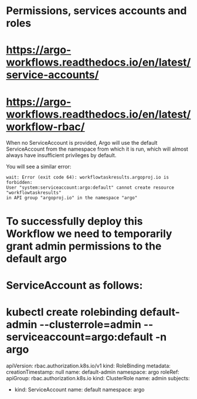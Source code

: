 # Permissions, services accounts and roles

# https://argo-workflows.readthedocs.io/en/latest/service-accounts/


# https://argo-workflows.readthedocs.io/en/latest/workflow-rbac/

When no ServiceAccount is provided, Argo will use the default ServiceAccount from the namespace from which it is run, which will almost always have insufficient privileges by default.

You will see a similar error:
```
wait: Error (exit code 64): workflowtaskresults.argoproj.io is forbidden: 
User "system:serviceaccount:argo:default" cannot create resource "workflowtaskresults" 
in API group "argoproj.io" in the namespace "argo"
```


# To successfully deploy this Workflow we need to temporarily grant admin permissions to the default argo 
# ServiceAccount as follows:
# kubectl create rolebinding default-admin --clusterrole=admin --serviceaccount=argo:default -n argo

apiVersion: rbac.authorization.k8s.io/v1
kind: RoleBinding
metadata:
  creationTimestamp: null
  name: default-admin
  namespace: argo
roleRef:
  apiGroup: rbac.authorization.k8s.io
  kind: ClusterRole
  name: admin
subjects:
- kind: ServiceAccount
  name: default
  namespace: argo